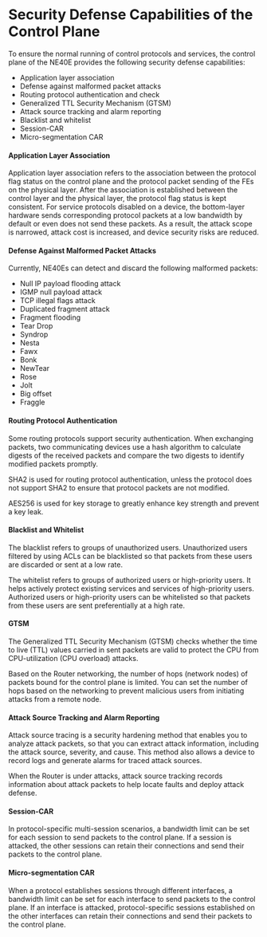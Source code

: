 Security Defense Capabilities of the Control Plane
==================================================

To ensure the normal running of control protocols and services, the control plane of the NE40E provides the following security defense capabilities:

* Application layer association
* Defense against malformed packet attacks
* Routing protocol authentication and check
* Generalized TTL Security Mechanism (GTSM)
* Attack source tracking and alarm reporting
* Blacklist and whitelist
* Session-CAR
* Micro-segmentation CAR

#### Application Layer Association

Application layer association refers to the association between the protocol flag status on the control plane and the protocol packet sending of the FEs on the physical layer. After the association is established between the control layer and the physical layer, the protocol flag status is kept consistent. For service protocols disabled on a device, the bottom-layer hardware sends corresponding protocol packets at a low bandwidth by default or even does not send these packets. As a result, the attack scope is narrowed, attack cost is increased, and device security risks are reduced.


#### Defense Against Malformed Packet Attacks

Currently, NE40Es can detect and discard the following malformed packets:

* Null IP payload flooding attack
* IGMP null payload attack
* TCP illegal flags attack
* Duplicated fragment attack
* Fragment flooding
* Tear Drop
* Syndrop
* Nesta
* Fawx
* Bonk
* NewTear
* Rose
* Jolt
* Big offset
* Fraggle

#### Routing Protocol Authentication

Some routing protocols support security authentication. When exchanging packets, two communicating devices use a hash algorithm to calculate digests of the received packets and compare the two digests to identify modified packets promptly.

SHA2 is used for routing protocol authentication, unless the protocol does not support SHA2 to ensure that protocol packets are not modified.

AES256 is used for key storage to greatly enhance key strength and prevent a key leak.


#### Blacklist and Whitelist

The blacklist refers to groups of unauthorized users. Unauthorized users filtered by using ACLs can be blacklisted so that packets from these users are discarded or sent at a low rate.

The whitelist refers to groups of authorized users or high-priority users. It helps actively protect existing services and services of high-priority users. Authorized users or high-priority users can be whitelisted so that packets from these users are sent preferentially at a high rate.


#### GTSM

The Generalized TTL Security Mechanism (GTSM) checks whether the time to live (TTL) values carried in sent packets are valid to protect the CPU from CPU-utilization (CPU overload) attacks.

Based on the Router networking, the number of hops (network nodes) of packets bound for the control plane is limited. You can set the number of hops based on the networking to prevent malicious users from initiating attacks from a remote node.


#### Attack Source Tracking and Alarm Reporting

Attack source tracing is a security hardening method that enables you to analyze attack packets, so that you can extract attack information, including the attack source, severity, and cause. This method also allows a device to record logs and generate alarms for traced attack sources.

When the Router is under attacks, attack source tracking records information about attack packets to help locate faults and deploy attack defense.


#### Session-CAR

In protocol-specific multi-session scenarios, a bandwidth limit can be set for each session to send packets to the control plane. If a session is attacked, the other sessions can retain their connections and send their packets to the control plane.


#### Micro-segmentation CAR

When a protocol establishes sessions through different interfaces, a bandwidth limit can be set for each interface to send packets to the control plane. If an interface is attacked, protocol-specific sessions established on the other interfaces can retain their connections and send their packets to the control plane.